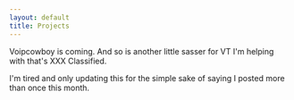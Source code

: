 ```yaml
---
layout: default
title: Projects
---
```


Voipcowboy is coming. And so is another little sasser for VT I'm helping with
that's XXX Classified.

I'm tired and only updating this for the simple sake of saying I posted more
than once this month.
